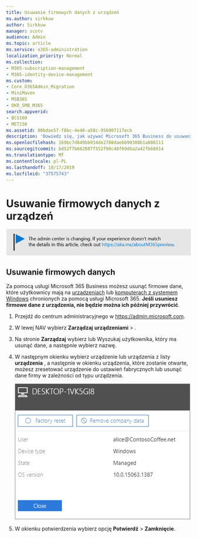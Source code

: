 ```yaml
---
title: Usuwanie firmowych danych z urządzeń
ms.author: sirkkuw
author: Sirkkuw
manager: scotv
audience: Admin
ms.topic: article
ms.service: o365-administration
localization_priority: Normal
ms.collection:
- M365-subscription-management
- M365-identity-device-management
ms.custom:
- Core_O365Admin_Migration
- MiniMaven
- MSB365
- OKR_SMB_M365
search.appverid:
- BCS160
- MET150
ms.assetid: 80bdae57-f8bc-4e40-a58c-956007117ecb
description: 'Dowiedz się, jak używać Microsoft 365 Business do usuwania danych firmowych z urządzeń użytkowników lub komputerów z systemem Windows. '
ms.openlocfilehash: 169bc7d849bb934de2788daebb90308b1a086111
ms.sourcegitcommit: bd52f7b662887f552f90c46f69d6a2a42fb66914
ms.translationtype: MT
ms.contentlocale: pl-PL
ms.lasthandoff: 10/17/2019
ms.locfileid: "37575743"
---
```

# <a name="remove-company-data-from-devices"></a>Usuwanie firmowych danych z urządzeń

[![Etykieta, aby poinformować, że centrum admin zmienia się i można znaleźć więcej szczegółów na aka.ms/aboutM365preview.](media/m365admincenterchanging.png)](https://docs.microsoft.com/office365/admin/microsoft-365-admin-center-preview)

## <a name="remove-company-data"></a>Usuwanie firmowych danych

Za pomocą usługi Microsoft 365 Business możesz usunąć firmowe dane, które użytkownicy mają na [urządzeniach](app-protection-settings-for-android-and-ios.md) lub [komputerach z systemem Windows](protection-settings-for-windows-10-devices.md) chronionych za pomocą usługi Microsoft 365. **Jeśli usuniesz firmowe dane z urządzenia, nie będzie można ich później przywrócić**. 
  
1. Przejdź do centrum administracyjnego w <a href="https://go.microsoft.com/fwlink/p/?linkid=837890" target="_blank">https://admin.microsoft.com</a>.
    
2. W lewej NAV wybierz **Zarządzaj** **urządzeniami** \> .  
  
3. Na stronie **Zarządzaj** wybierz lub Wyszukaj użytkownika, który ma usunąć dane, a następnie wybierz nazwę. 
    
4. W następnym okienku wybierz urządzenie lub urządzenia z listy **urządzenia** , a następnie w okienku urządzenia, które zostanie otwarte, możesz zresetować urządzenie do ustawień fabrycznych lub usunąć dane firmy w zależności od typu urządzenia. 
    
    ![On the remove comapany data pane, select the device from which you want to remove the data.](media/resetorremove.png)
  
5. W okienku potwierdzenia wybierz opcję **Potwierdź** \> **Zamknięcie**.
    


